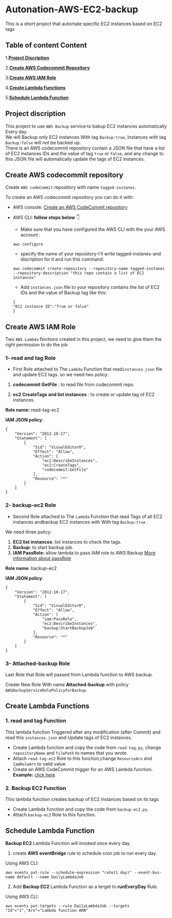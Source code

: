 # Autonation-AWS-EC2-backup
This is a short project that automate specific EC2 instances based on EC2 tags


## Table of content Content
1.**[Project Discription](#project-discription)**<br>

2.**[Create AWS Codecommit Repository](#create-aws-codecommit-repository)**<br>

3.**[Create AWS IAM Role](#create-aws-iam-role)**<br>

4.**[Create Lambda Functions](#create-lambda-functions)**<br>

5.**[Schedule Lambda Function](#schedule-lambda-function)**<br>


## Project discription

This project to use `AWS Backup` service to bakup EC2 instances automatically Every day.
<br>
We will Backup only EC2 instances With tag `Backup:true`, Instances with tag `Backup:false` will not be backed up.
<br>
There is an AWS codecommit repository contain a JSON file that have a list of EC2 instances IDs and the value of tag `true` or `false`, and any change to this JSON file will automatically update the tags of EC2 instances.

## Create AWS codecommit repository

Create `AWS codeCommit` repository with name `tagged-instanes`.

To create an AWS codecommit repository you can do it with:
- AWS console: [Create an AWS CodeCommit repository
](https://docs.aws.amazon.com/codecommit/latest/userguide/how-to-create-repository.html#how-to-create-repository-cli)
- AWS CLI: **follow steps below** 👇 
    
    * Make sure that you have configured the AWS CLI with the your AWS account :
    ``` 
    aws configure
    ```
    * specify the name of your repository-I'll write tagged-instanes-and discription for it and run this command:
    
    
    ```
    aws codecommit create-repository --repository-name tagged-instanes --repository-description "this repo contain a list of EC2 instances"
    ```
    * Add `instances.json` file to your repository contains the list of EC2 IDs and the value of Backup tag like this:
    ```
    {
    "EC2 instance ID":"True or false" 
    }
    ```
    
## Create AWS IAM Role

Two `AWS Lambda` finctions created in this project, we need to give them the right permission to do the job

### 1- read and tag Role
* First Role attached to The `Lambda` Function that read`instances.json` file and update EC2 tags. so we need two policy:
1. **codecommit GetFile** : to read file from codecommit repo.

2. **ec2 CreateTags and list instances** : to create or update tag of EC2 instances.

**Role name:** read-tag-ec2

**IAM JSON policy**:
```
{
    "Version": "2012-10-17",
    "Statement": [
        {
            "Sid": "VisualEditor0",
            "Effect": "Allow",
            "Action": [
                "ec2:DescribeInstances",
                "ec2:CreateTags",
                "codecommit:GetFile"
            ],
            "Resource": "*"
        }
    ]
}
```

### 2- backup-ec2 Role
* Second Role attached to The `Lambda` Function that read Tags of all EC2 instances andbackup EC2 instances with With tag `Backup:true` .

 We need three policy:
 1. **EC2 list instances**: list instances to check the tags.
 2. **Backup:** to start backup job.
 3. **IAM PassRole:** allow lambda to pass IAM role to AWS Backup [More information about passRole](https://docs.aws.amazon.com/iot/latest/developerguide/pass-role.html)

 **Role name:** backup-ec2

**IAM JSON policy**:
```
{
    "Version": "2012-10-17",
    "Statement": [
        {
            "Sid": "VisualEditor0",
            "Effect": "Allow",
            "Action": [
                "iam:PassRole",
                "ec2:DescribeInstances",
                "backup:StartBackupJob"
            ],
            "Resource": "*"
        }
    ]
}
```
### 3- Attached-backup Role

Last Role that Role will passed from Lambda function to AWS backup.

Create New Role With name **Attached-backup** with policy `AWSBackupServiceRolePolicyForBackup`.



## Create Lambda Functions


### 1. read and tag Function
This lambda function Triggered after any modification (after Commit) and read this `instances.json` and Update tags of EC2 instances.
 - Create Lambda function and copy the code from `read-tag.py`, change `repositoryName` and `filePath` to names that you wrote.
 - Attach `read-tag-ec2` Role to this function,change `ResourceArn` and `IamRoleArn` to valid value.
 - Create an AWS CodeCommit trigger for an AWS Lambda function. **Example:** [click here](https://docs.aws.amazon.com/codecommit/latest/userguide/how-to-notify-lambda.html)

### 2. Backup EC2 Function
This lambda function creates backup of EC2 instances based on its tags
 - Create Lambda function and copy the code from `backup-ec2.py`.
 - Attach `backup-ec2` Role to this function.

## Schedule Lambda Function

**Backup EC2** Lambda Function will invoked once every day.
1. create **AWS eventBridge** rule to schedule cron job to run every day.

Using AWS CLI:
```  
aws events put-rule --schedule-expression "rate(1 day)" --event-bus-name default --name DailyLambdaJob

```
2. Add **Backup EC2** Lambda Function as a terget to **runEveryDay** Rule.

Using AWS CLI:
```
aws events put-targets --rule DailyLambdaJob --targets "Id"="1","Arn"="Lambda function ARN"
```
